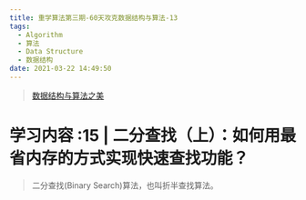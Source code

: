 ```yaml
---
title: 重学算法第三期-60天攻克数据结构与算法-13
tags:
  - Algorithm
  - 算法
  - Data Structure
  - 数据结构
date: 2021-03-22 14:49:50
---
```


> [数据结构与算法之美](https://time.geekbang.org/column/intro/126)

# 学习内容 :15 | 二分查找（上）：如何用最省内存的方式实现快速查找功能？

> 二分查找(Binary Search)算法，也叫折半查找算法。